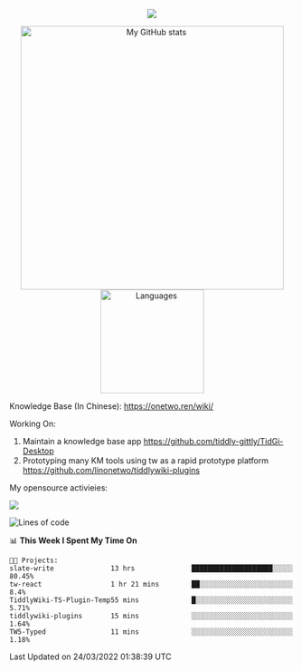 <a href="https://github.com/linonetwo">
    <p align="center">
        <img src="https://github-profile-trophy.vercel.app/?username=linonetwo&column=7&theme=onedark"/>
    </p>
</a>
<a align="center" href="https://github.com/linonetwo">
  <p align="center">
    <img src="https://github-readme-stats.vercel.app/api?username=linonetwo&show_icons=true&count_private=true" alt="My GitHub stats" width="465"/>
    <img src="https://github-readme-stats.vercel.app/api/top-langs/?username=linonetwo&layout=compact&langs_count=10" alt="Languages" height="183">
  </p>
</a>

Knowledge Base (In Chinese): https://onetwo.ren/wiki/

Working On: 

1. Maintain a knowledge base app https://github.com/tiddly-gittly/TidGi-Desktop
1. Prototyping many KM tools using tw as a rapid prototype platform https://github.com/linonetwo/tiddlywiki-plugins

My opensource activieies:

![](https://visitor-badge.glitch.me/badge?page_id=linonetwo.linonetwo)

<!--START_SECTION:waka-->
![Lines of code](https://img.shields.io/badge/From%20Hello%20World%20I%27ve%20Written-2%20Million%20lines%20of%20code-blue)

📊 **This Week I Spent My Time On** 

```text
🐱‍💻 Projects: 
slate-write              13 hrs              ████████████████████░░░░░   80.45% 
tw-react                 1 hr 21 mins        ██░░░░░░░░░░░░░░░░░░░░░░░   8.4% 
TiddlyWiki-TS-Plugin-Temp55 mins             █░░░░░░░░░░░░░░░░░░░░░░░░   5.71% 
tiddlywiki-plugins       15 mins             ░░░░░░░░░░░░░░░░░░░░░░░░░   1.64% 
TW5-Typed                11 mins             ░░░░░░░░░░░░░░░░░░░░░░░░░   1.18%

```


 Last Updated on 24/03/2022 01:38:39 UTC
<!--END_SECTION:waka-->
